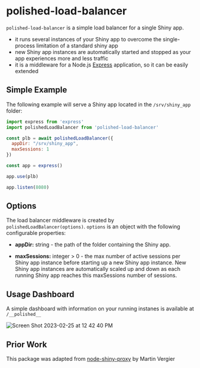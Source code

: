 # polished-load-balancer

`polished-load-balancer` is a simple load balancer for a single Shiny app. 

* it runs several instances of your Shiny app to overcome the single-process limitation of a standard shiny app
* new Shiny app instances are automatically started and stopped as your app experiences more and less traffic
* it is a middleware for a Node.js [Express](https://expressjs.com) application, so it can be easily extended

## Simple Example

The following example will serve a Shiny app located in the `/srv/shiny_app` folder:

``` javascript
import express from 'express'
import polishedLoadBalancer from 'polished-load-balancer'

const plb = await polishedLoadBalancer({
  appDir: "/srv/shiny_app",
  maxSessions: 1
})

const app = express()

app.use(plb)

app.listen(8080)
```

## Options

The load balancer middleware is created by `polishedLoadBalancer(options)`. `options` is an object with
the following configurable properties:

* **appDir:** string - the path of the folder containing the Shiny app. 

* **maxSessions:** integer > 0 - the max number of active sessions per Shiny app instance before starting up a new Shiny app instance.  New Shiny app instances are automatically scaled up and down as each running Shiny app reaches this maxSessions number of sessions.

## Usage Dashboard

A simple dashboard with information on your running instanes is available at `/__polished__`

![Screen Shot 2023-02-25 at 12 42 40 PM](https://user-images.githubusercontent.com/4030554/221371574-2f74ec6f-673c-4044-b93e-f27ab947ed83.png)

## Prior Work

This package was adapted from [node-shiny-proxy](https://github.com/martinv13/node-shiny-proxy) by Martin Vergier
